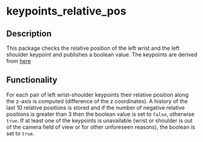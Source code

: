 # keypoints_relative_pos

## Description
This package checks the relative position of the left wrist and the left shoulder keypoint and publishes a boolean value. The keypoints are derived from [here](https://github.com/ThanasisTs/openpose_3D_localization)

## Functionality
For each pair of left wrist-shoulder keypoints their relative position along the z-axis is computed (difference of the z coordinates). A history of the last 10 relative positions is stored and if the number of negative relative positions is greater than 3 then the boolean value is set to `false`, otherwise `true`. If at least one of the keypoints is unavailable (wrist or shoulder is out of the camera field of view or for other unforeseen reasons), the boolean is set to `true`. 
